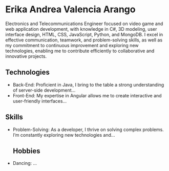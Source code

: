 # Erika Andrea Valencia Arango
Electronics and Telecommunications Engineer focused on video game and web application development, with knowledge in C#, 3D modeling, user interface design, HTML, CSS, JavaScript, Python, and MongoDB. I excel in effective communication, teamwork, and problem-solving skills, as well as my commitment to continuous improvement and exploring new technologies, enabling me to contribute efficiently to collaborative and innovative projects.

## Technologies
- Back-End: Proficient in Java, I bring to the table a strong understanding of server-side development...
- Front-End: My expertise in Angular allows me to create interactive and user-friendly interfaces...

## Skills
- Problem-Solving: As a developer, I thrive on solving complex problems. I’m constantly exploring new technologies and...

  ## Hobbies
- Dancing: ...
